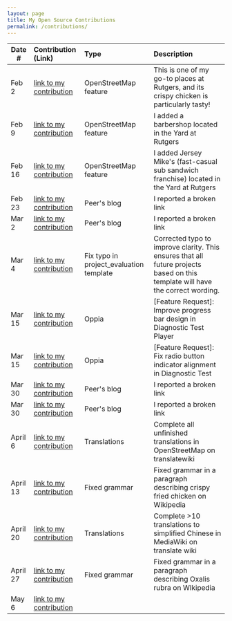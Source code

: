 ```yaml
---
layout: page
title: My Open Source Contributions
permalink: /contributions/
---
```


<!--
Type of the contribution should be "Wikipedia edit", "OpenStreet Map feature", "Documentation", "Course website", "Blog",
"Browser Add-on", etc.

The description should include a brief summary of what you did.

The link should bring us to a public page that shows your contribution. 

Replace the first row with your own contribution. 

-->

| Date #       | Contribution (Link)  | Type  | Description |
|---|:---|:---|:---|
|Feb 2|[link to my contribution](https://www.openstreetmap.org/changeset/162914255#map=19/40.499536/-74.448535)|OpenStreetMap feature|This is one of my go-to places at Rutgers, and its crispy chicken is particularly tasty!|
|Feb 9|[link to my contribution](https://www.openstreetmap.org/?#map=19/40.499522/-74.448898)|OpenStreetMap feature|I added a barbershop located in the Yard at Rutgers|
|Feb 16|[link to my contribution](https://www.openstreetmap.org/?#map=19/40.499509/-74.448922)|OpenStreetMap feature|I added Jersey Mike's (fast-casual sub sandwich franchise) located in the Yard at Rutgers|
|Feb 23|[link to my contribution](https://github.com/ossd-s25/shamaamahh-weekly/issues/1)|Peer's blog|I reported a broken link|
|Mar 2|[link to my contribution](https://github.com/ossd-s25/AndreaTang123-weekly/issues/2)|Peer's blog|I reported a broken link|
|Mar 4|[link to my contribution](https://github.com/ossd-s25/project-evaluation/blob/main/template_evaluation.md)|Fix typo in project_evaluation template|Corrected typo to improve clarity. This ensures that all future projects based on this template will have the correct wording.|
|Mar 15|[link to my contribution](https://github.com/oppia/oppia/issues/22147)|Oppia|[Feature Request]: Improve progress bar design in Diagnostic Test Player|
|Mar 15|[link to my contribution](https://github.com/oppia/oppia/issues/22148)|Oppia|[Feature Request]: Fix radio button indicator alignment in Diagnostic Test|
|Mar 30|[link to my contribution](https://github.com/ossd-s25/qq3173732005-weekly/issues/1)|Peer's blog|I reported a broken link|
|Mar 30|[link to my contribution](https://github.com/ossd-s25/ajokt123-weekly/issues/2)|Peer's blog|I reported a broken link|
|April 6|[link to my contribution](https://translatewiki.net/wiki/Special:Contributions/Lily9814)|Translations|Complete all unfinished translations in OpenStreetMap on translatewiki|
|April 13|[link to my contribution](https://en.wikipedia.org/wiki/Special:Contributions/Lily98149814)|Fixed grammar|Fixed grammar in a paragraph describing crispy fried chicken on Wikipedia|
|April 20|[link to my contribution](https://translatewiki.net/wiki/Special:Contributions/Lily9814)|Translations|Complete >10 translations to simplified Chinese in MediaWiki on translate wiki|
|April 27|[link to my contribution](https://en.wikipedia.org/w/index.php?title=Oxalis_rubra&oldid=1289281242)|Fixed grammar|Fixed grammar in a paragraph describing Oxalis rubra on WIkipedia|
|May 6|[link to my contribution]()|||
